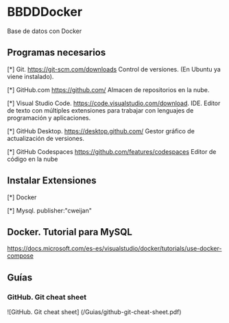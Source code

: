 # BBDDDocker
Base de datos con Docker

## Programas necesarios

[*] Git. https://git-scm.com/downloads  Control de versiones. (En Ubuntu ya viene instalado).

[*] GitHub.com https://github.com/ Almacen de repositorios en la nube.

[*] Visual Studio Code. https://code.visualstudio.com/download. IDE. Editor de texto con múltiples extensiones para trabajar con lenguajes de programación y aplicaciones.

[*] GitHub Desktop. https://desktop.github.com/ Gestor gráfico de actualización de versiones.

[*] GitHub Codespaces https://github.com/features/codespaces Editor de código en la nube



## Instalar Extensiones

[*] Docker

[*] Mysql. publisher:"cweijan"

## Docker. Tutorial para MySQL

https://docs.microsoft.com/es-es/visualstudio/docker/tutorials/use-docker-compose

## Guías

### GitHub. Git cheat sheet 

![GitHub. Git cheat sheet] (/Guias/github-git-cheat-sheet.pdf)